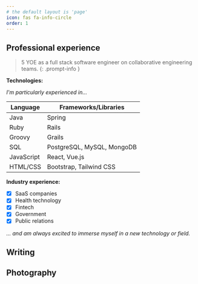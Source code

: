 ```yaml
---
# the default layout is 'page'
icon: fas fa-info-circle
order: 1
---
```


## Professional experience

> 5 YOE as a full stack software engineer on collaborative engineering teams.
{: .prompt-info }

**Technologies:**

_I'm particularly experienced in..._

| Language   | Frameworks/Libraries       |
|------------|----------------------------|
| Java       | Spring                     |
| Ruby       | Rails                      |
| Groovy     | Grails                     |
| SQL        | PostgreSQL, MySQL, MongoDB |
| JavaScript | React, Vue.js              |
| HTML/CSS   | Bootstrap, Tailwind CSS    |

**Industry experience:**
- [x] SaaS companies
- [x] Health technology
- [x] Fintech
- [x] Government
- [x] Public relations

_... and am always excited to immerse myself in a new technology or field._

## Writing

## Photography
